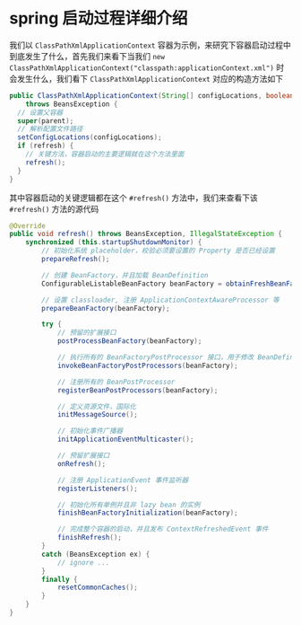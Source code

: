 # spring 启动过程详细介绍

我们以 `ClassPathXmlApplicationContext` 容器为示例，来研究下容器启动过程中到底发生了什么，首先我们来看下当我们 `new ClassPathXmlApplicationContext("classpath:applicationContext.xml")` 时会发生什么，我们看下 `ClassPathXmlApplicationContext` 对应的构造方法如下

``` java
public ClassPathXmlApplicationContext(String[] configLocations, boolean refresh, ApplicationContext parent)
    throws BeansException {
  // 设置父容器
  super(parent);
  // 解析配置文件路径
  setConfigLocations(configLocations);
  if (refresh) {
    // 关键方法，容器启动的主要逻辑就在这个方法里面
    refresh();
  }
}

```

其中容器启动的关键逻辑都在这个 `#refresh()` 方法中，我们来查看下该 `#refresh()` 方法的源代码

``` java
@Override
public void refresh() throws BeansException, IllegalStateException {
	synchronized (this.startupShutdownMonitor) {
        // 初始化系统 placeholder，校验必须要设置的 Property 是否已经设置
		prepareRefresh();

		// 创建 BeanFactory，并且加载 BeanDefinition
		ConfigurableListableBeanFactory beanFactory = obtainFreshBeanFactory();

		// 设置 classloader, 注册 ApplicationContextAwareProcessor 等
		prepareBeanFactory(beanFactory);

		try {
			// 预留的扩展接口
			postProcessBeanFactory(beanFactory);

			// 执行所有的 BeanFactoryPostProcessor 接口，用于修改 BeanDefinition 的一些信息
			invokeBeanFactoryPostProcessors(beanFactory);

			// 注册所有的 BeanPostProcessor
			registerBeanPostProcessors(beanFactory);

			// 定义资源文件，国际化
			initMessageSource();

			// 初始化事件广播器
			initApplicationEventMulticaster();

			// 预留扩展接口
			onRefresh();

			// 注册 ApplicationEvent 事件监听器
			registerListeners();

			// 初始化所有单例并且非 lazy bean 的实例
			finishBeanFactoryInitialization(beanFactory);

			// 完成整个容器的启动，并且发布 ContextRefreshedEvent 事件
			finishRefresh();
		}
		catch (BeansException ex) {
			// ignore ...
		}
		finally {
			resetCommonCaches();
		}
	}
}
```
